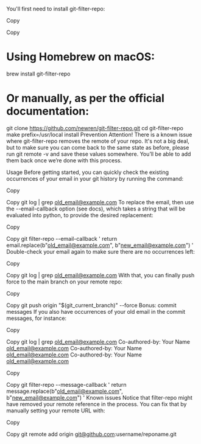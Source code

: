 
You'll first need to install git-filter-repo:


Copy

Copy
# Using Homebrew on macOS:
brew install git-filter-repo

# Or manually, as per the official documentation:
git clone https://github.com/newren/git-filter-repo.git
cd git-filter-repo
make prefix=/usr/local install
Prevention
Attention! There is a known issue where git-filter-repo removes the remote of your repo. It's not a big deal, but to make sure you can come back to the same state as before, please run git remote -v and save these values somewhere. You’ll be able to add them back once we’re done with this process.

Usage
Before getting started, you can quickly check the existing occurrences of your email in your git history by running the command:


Copy

Copy
git log | grep old_email@example.com
To replace the email, then use the --email-callback option (see docs), which takes a string that will be evaluated into python, to provide the desired replacement:


Copy

Copy
git filter-repo --email-callback '
    return email.replace(b"old_email@example.com", b"new_email@example.com")
'
Double-check your email again to make sure there are no occurrences left:


Copy

Copy
git log | grep old_email@example.com
With that, you can finally push force to the main branch on your remote repo:


Copy

Copy
git push origin "$(git_current_branch)" --force
Bonus: commit messages
If you also have occurrences of your old email in the commit messages, for instance:


Copy

Copy
git log | grep old_email@example.com
    Co-authored-by: Your Name <old_email@example.com>
    Co-authored-by: Your Name <old_email@example.com>
    Co-authored-by: Your Name <old_email@example.com>

Copy

Copy
git filter-repo --message-callback '
    return message.replace(b"old_email@example.com", b"new_email@example.com")
'
Known issues
Notice that filter-repo might have removed your remote reference in the process. You can fix that by manually setting your remote URL with:


Copy

Copy
git remote add origin git@github.com:username/reponame.git
